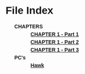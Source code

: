 <!DOCTYPE html>
<html lang="en">
<head>
  <title>File Index</title>
  <style>
    body { font-family: Arial, sans-serif; padding: 20px; }
    ul { list-style-type: none; }
    li { margin: 5px 0; }
    .folder { font-weight: bold; }
    .file { margin-left: 20px; }
  </style>
</head>
<body>
  <h1>File Index</h1>
  <ul>
    <li class="folder">CHAPTERS
      <ul>
        <li class="file"><a href="/CHAPTERS/CHAPTER 1 - Part 1 - NEST OF THE ELDRITCH EYE.md">CHAPTER 1 - Part 1</a></li>
        <li class="file"><a href="CHAPTER 1 - Part 2 - NEVERDEATH GRAVEYARD.md">CHAPTER 1 - Part 2</a></li>
        <li class="file"><a href = "CHAPTER 1 - Part 3 - ESCAPE FROM EVERNIGHT.md">CHAPTER 1 - Part 3</a></li>
      </ul>
    </li>
    <li class="folder">PC's
      <ul>
        <li class="file"><a href="Hawk.md">Hawk</a></li>
      </ul>
    </li>
  </ul>
</body>
</html>
